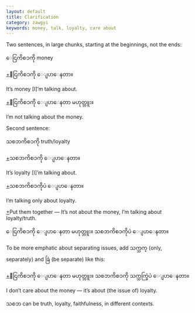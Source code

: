 ```yaml
---
layout: default
title: Clarification
category: zawgyi
keywords: money, talk, loyalty, care about
---
```


<p>Two sentences, in large chunks, starting at the beginnings, not the ends:</p>
<p><span class='zawgyi'>ေငြကိစၥကို</span>  money</p>
<p class="hide-trigger"><a href='#'>+</a><span class='zawgyi'>ေငြကိစၥကို ေျပာေနတာ။</span></p>
<p class='hide-this'>It’s money [I]’m talking about.</p>

<p class="hide-trigger"><a href='#'>+</a><span class='zawgyi'>ေငြကိစၥကို ေျပာေနတာ မဟုတ္ဘူး။</span></p>
<p class='hide-this'>I’m not talking about the money.</p>

<p>Second sentence:</p>
<p><span class='zawgyi'>သစၥာကိစၥကို</span> truth/loyalty</p>
<p class="hide-trigger"><a href='#'>+</a><span class='zawgyi'>သစၥာကိစၥကို ေျပာေနတာ။</span></p>
<p class='hide-this'>It’s loyalty [I]’m talking about.</p>

<p class="hide-trigger"><a href='#'>+</a><span class='zawgyi'>သစၥာကိစၥကိုပဲ ေျပာေနတာ။</span></p>
<p class='hide-this'>I’m talking only about loyalty.</p>

<p class="hide-trigger"><a href='#'>+</a>Put them together — It’s not about the money, I’m talking about loyalty/truth.</p>
<p class="hide-this"><span class='zawgyi'>ေငြကိစၥကို ေျပာေနတာ မဟုတ္ဘူး။ သစၥာကိစၥကိုပဲ ေျပာေနတာ။</span></p>

<p>To be more emphatic about separating issues, add <span class='zawgyi'>သက္သက္</span> (only, separately) and <span class='mm3'>ခြဲ</span> (be separate) like this: </p>
<p class="hide-trigger"><a href='#'>+</a><span class='zawgyi'>ေငြကိစၥကို ေျပာေနတာ မဟုတ္ဘူး။ သစၥာကိစၥကို သက္သက္ခြဲပဲ ေျပာေနတာ။</span></p>
<p class='hide-this'>I don’t care about the money — it’s about (the issue of) loyalty.</p>

<p><span class='zawgyi'>သစၥာ</span> can be truth, loyalty, faithfulness, in different contexts.</p>

